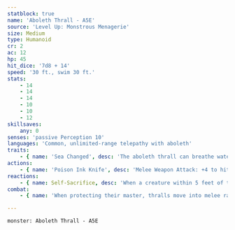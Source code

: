 ```yaml
---
statblock: true
name: 'Aboleth Thrall - A5E'
source: 'Level Up: Monstrous Menagerie'
size: Medium
type: Humanoid
cr: 2
ac: 12
hp: 45
hit_dice: '7d8 + 14'
speed: '30 ft., swim 30 ft.'
stats:
    - 14
    - 14
    - 14
    - 10
    - 10
    - 12
skillsaves:
    any: 0
senses: 'passive Perception 10'
languages: 'Common, unlimited-range telepathy with aboleth'
traits:
    - { name: 'Sea Changed', desc: 'The aboleth thrall can breathe water and air, but must bathe in water for 1 hour for every 12 hours it spends dry or it begins to suffocate. It is magically charmed by the aboleth.' }
actions:
    - { name: 'Poison Ink Knife', desc: 'Melee Weapon Attack: +4 to hit, reach 5 ft., one target. Hit: 4 (1d4 + 2) slashing damage plus 10 (3d6) poison damage.' }
reactions:
    - { name: Self-Sacrifice, desc: 'When a creature within 5 feet of the thrall that the thrall can see hits an aboleth with an attack, the thrall can make itself the target of the attack instead.' }
combat:
    - { name: 'When protecting their master, thralls move into melee range with the most dangerous opponents, sacrificing themselves for the aboleth', desc: 'They fight to the death.' }

---
```

```statblock
monster: Aboleth Thrall - A5E
```
